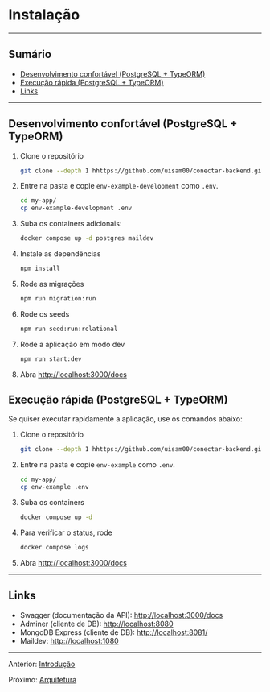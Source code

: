 # Instalação

---

## Sumário

- [Desenvolvimento confortável (PostgreSQL + TypeORM)](#desenvolvimento-confortável-postgresql--typeorm)
- [Execução rápida (PostgreSQL + TypeORM)](#execução-rápida-postgresql--typeorm)
- [Links](#links)

---

## Desenvolvimento confortável (PostgreSQL + TypeORM)

1. Clone o repositório

   ```bash
   git clone --depth 1 hhttps://github.com/uisam00/conectar-backend.git my-app
   ```

1. Entre na pasta e copie `env-example-development` como `.env`.

   ```bash
   cd my-app/
   cp env-example-development .env
   ```


1. Suba os containers adicionais:

   ```bash
   docker compose up -d postgres maildev
   ```

1. Instale as dependências

   ```bash
   npm install
   ```

1. Rode as migrações

   ```bash
   npm run migration:run
   ```

1. Rode os seeds

   ```bash
   npm run seed:run:relational
   ```

1. Rode a aplicação em modo dev

   ```bash
   npm run start:dev
   ```

1. Abra <http://localhost:3000/docs>


## Execução rápida (PostgreSQL + TypeORM)

Se quiser executar rapidamente a aplicação, use os comandos abaixo:

1. Clone o repositório

   ```bash
   git clone --depth 1 hhttps://github.com/uisam00/conectar-backend.git my-app
   ```

1. Entre na pasta e copie `env-example` como `.env`.

   ```bash
   cd my-app/
   cp env-example .env
   ```

1. Suba os containers

   ```bash
   docker compose up -d
   ```

1. Para verificar o status, rode

   ```bash
   docker compose logs
   ```

1. Abra <http://localhost:3000/docs>

---
## Links

- Swagger (documentação da API): <http://localhost:3000/docs>
- Adminer (cliente de DB): <http://localhost:8080>
- MongoDB Express (cliente de DB): <http://localhost:8081/>
- Maildev: <http://localhost:1080>

---

Anterior: [Introdução](introduction.md)

Próximo: [Arquitetura](architecture.md)
